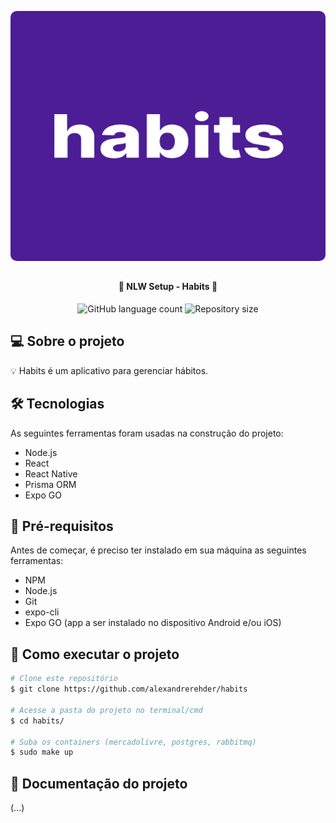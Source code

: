 <p align="center">
    <img width="1920" height="400" style="border-radius: 10px" src="mobile/assets/adaptive-icon.png" alt="Banner">
</p>

##

<h4 align="center"> 
	🚧 NLW Setup - Habits 🚧
</h4>

<p align="center">
    <img alt="GitHub language count" src="https://img.shields.io/github/languages/count/alexandrerehder/habits"> 
    <img alt="Repository size" src="https://img.shields.io/github/repo-size/alexandrerehder/habits">
</p>
    
## 💻 Sobre o projeto

💡 Habits é um aplicativo para gerenciar hábitos.

## 🛠 Tecnologias

As seguintes ferramentas foram usadas na construção do projeto:

- Node.js
- React
- React Native
- Prisma ORM
- Expo GO

## 🏁 Pré-requisitos

Antes de começar, é preciso ter instalado em sua máquina as seguintes ferramentas:

- NPM
- Node.js
- Git
- expo-cli
- Expo GO (app a ser instalado no dispositivo Android e/ou iOS)

## 🚀 Como executar o projeto

```bash
# Clone este repositório
$ git clone https://github.com/alexandrerehder/habits

# Acesse a pasta do projeto no terminal/cmd
$ cd habits/

# Suba os containers (mercadolivre, postgres, rabbitmq)
$ sudo make up
```

## 📕 Documentação do projeto

(...)
